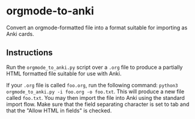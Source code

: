 # orgmode-to-anki
Convert an orgmode-formatted file into a format suitable for importing as Anki cards.

## Instructions
Run the `orgmode_to_anki.py` script over a `.org` file to produce a partially HTML formatted file suitable for use with Anki.

If your `.org` file is called `foo.org`, run the following command: `python3 orgmode_to_anki.py -i foo.org -o foo.txt`. This will produce a new file called `foo.txt`. You may then import the file into Anki using the standard import flow. Make sure that the field separating character is set to tab and that the "Allow HTML in fields" is checked.
